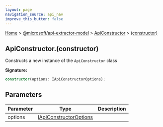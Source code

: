 ```yaml
---
layout: page
navigation_source: api_nav
improve_this_button: false
---
```



[Home](./index.md) &gt; [@microsoft/api-extractor-model](./api-extractor-model.md) &gt; [ApiConstructor](./api-extractor-model.apiconstructor.md) &gt; [(constructor)](./api-extractor-model.apiconstructor._constructor_.md)

## ApiConstructor.(constructor)

Constructs a new instance of the `ApiConstructor` class

<b>Signature:</b>

```typescript
constructor(options: IApiConstructorOptions);
```

## Parameters

|  Parameter | Type | Description |
|  --- | --- | --- |
|  options | [IApiConstructorOptions](./api-extractor-model.iapiconstructoroptions.md) |  |
